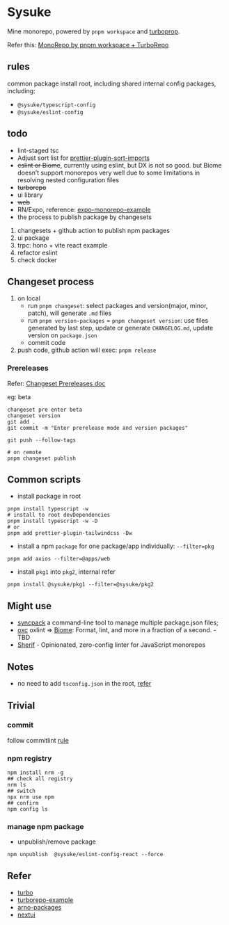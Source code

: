 # Sysuke

Mine monorepo, powered by `pnpm workspace` and [turboprop](https://turbo.build/repo/docs).

Refer this: [MonoRepo by pnpm workspace + TurboRepo](https://www.sysuke.com/blog/architecture/monorepoPnpmTurboRepo.html)

## rules

common package install root, including shared internal config packages, including:

- `@sysuke/typescript-config`
- `@sysuke/eslint-config`

## todo

- lint-staged tsc
- Adjust sort list for [prettier-plugin-sort-imports](https://github.com/trivago/prettier-plugin-sort-imports)
- ~~eslint or Biome~~, currently using eslint, but DX is not so good. but Biome doesn’t support monorepos very well due to some limitations in resolving nested configuration files
- ~~turborepo~~
- ui library
- ~~web~~
- RN/Expo, reference: [expo-monorepo-example](https://github.com/byCedric/expo-monorepo-example#pnpm-workarounds)
- the process to publish package by changesets

1. changesets + github action to publish npm packages
2. ui package
3. trpc: hono + vite react example
4. refactor eslint
5. check docker

## Changeset process

1. on local
   - run `pnpm changeset`: select packages and version(major, minor, patch), will generate `.md` files
   - run `pnpm version-packages` = `pnpm changeset version`: use files generated by last step, update or generate `CHANGELOG.md`, update version on `package.json`
   - commit code
2. push code, github action will exec: `pnpm release`

### Prereleases

Refer: [Changeset Prereleases doc](https://github.com/changesets/changesets/blob/main/docs/prereleases.md)

eg: beta

```shell
changeset pre enter beta
changeset version
git add .
git commit -m "Enter prerelease mode and version packages"

git push --follow-tags

# on remote
pnpm changeset publish

```

## Common scripts

- install package in root

```shell
pnpm install typescript -w
# install to root devDependencies
pnpm install typescript -w -D
# or
pnpm add prettier-plugin-tailwindcss -Dw
```

- install a npm `package` for one package/app individually: `--filter=pkg`

```shell
pnpm add axios --filter=@apps/web
```

- install `pkg1` into `pkg2`, internal refer

```shell
pnpm install @sysuke/pkg1 --filter=@sysuke/pkg2
```

## Might use

- [syncpack](https://jamiemason.github.io/syncpack/guide/getting-started/) a command-line tool to manage multiple package.json files;
- [oxc](https://oxc-project.github.io/) oxlint => [Biome](https://biomejs.dev/): Format, lint, and more in a fraction of
  a second. - TBD
- [Sherif](https://github.com/QuiiBz/sherif) - Opinionated, zero-config linter for JavaScript monorepos

## Notes

- no need to add `tsconfig.json` in the root, [refer](https://turbo.build/repo/docs/guides/tools/typescript#you-likely-dont-need-a-tsconfigjson-file-in-the-root-of-your-project)

## Trivial

### commit

follow commitlint [rule](https://commitlint.js.org/reference/rules.html)

### npm registry

```shell
npm install nrm -g
## check all registry
nrm ls
## switch
npx nrm use npm
## confirm
npm config ls
```

### manage npm package

- unpublish/remove package

```shell
npm unpublish  @sysuke/eslint-config-react --force
```

## Refer

- [turbo](https://turbo.build/repo/docs)
- [turborepo-example](https://github.com/vercel/turborepo/tree/main/examples)
- [arno-packages](https://github.com/SurfaceW/arno-packages)
- [nextui](https://github.com/nextui-org/nextui)
